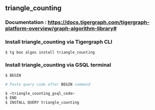 ## triangle_counting
### Documentation : https://docs.tigergraph.com/tigergraph-platform-overview/graph-algorithm-library#
### Install triangle_counting via Tigergraph CLI
```bash
$ tg box algos install triangle_counting
```
### Install triangle_counting via GSQL terminal
```bash
$ BEGIN 

# Paste query code after BEGIN command

$ <triangle_counting_gsql_code>
$ END 
$ INSTALL QUERY triangle_counting
```